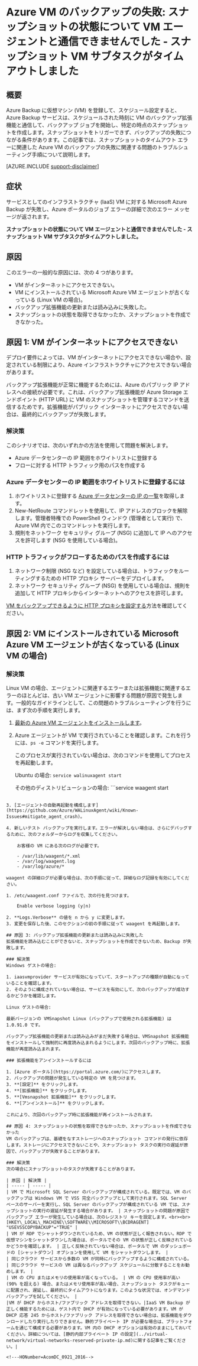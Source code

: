 <properties
   pageTitle="Azure VM のバックアップの失敗: スナップショットの状態について VM エージェントと通信できませんでした - スナップショット VM サブタスクがタイムアウトしました | Microsoft Azure"
   description="スナップショットの状態について VM エージェントと通信できませんでしたというエラーに関連する Azure VM のバックアップの失敗の症状の原因と解決策。スナップショット VM サブタスクのタイムアウト エラー"
   services="backup"
   documentationCenter=""
   authors="genlin"
   manager="jwhit"
   editor=""/>

<tags
    ms.service="backup"
    ms.workload="storage-backup-recovery"
    ms.tgt_pltfrm="na"
    ms.devlang="na"
    ms.topic="article"
    ms.date="07/14/2016"
    ms.author="jimpark; markgal;genli"/>

# Azure VM のバックアップの失敗: スナップショットの状態について VM エージェントと通信できませんでした - スナップショット VM サブタスクがタイムアウトしました

## 概要

Azure Backup に仮想マシン (VM) を登録して、スケジュール設定すると、Azure Backup サービスは、スケジュールされた時刻に VM のバックアップ拡張機能と通信して、バックアップ ジョブを開始し、特定の時点のスナップショットを作成します。スナップショットをトリガーできず、バックアップの失敗につながる条件があります。この記事では、スナップショットのタイムアウト エラーに関連した Azure VM のバックアップの失敗に関連する問題のトラブルシューティング手順について説明します。

[AZURE.INCLUDE [support-disclaimer](../../includes/support-disclaimer.md)]

## 症状

サービスとしてのインフラストラクチャ (IaaS) VM に対する Microsoft Azure Backup が失敗し、Azure ポータルのジョブ エラーの詳細で次のエラー メッセージが返されます。

**スナップショットの状態について VM エージェントと通信できませんでした - スナップショット VM サブタスクがタイムアウトしました。**

## 原因
このエラーの一般的な原因には、次の 4 つがあります。

- VM がインターネットにアクセスできない。
- VM にインストールされている Microsoft Azure VM エージェントが古くなっている (Linux VM の場合)。
- バックアップ拡張機能の更新または読み込みに失敗した。
- スナップショットの状態を取得できなかったか、スナップショットを作成できなかった。

## 原因 1: VM がインターネットにアクセスできない
デプロイ要件によっては、VM がインターネットにアクセスできない場合や、設定されている制限により、Azure インフラストラクチャにアクセスできない場合があります。

バックアップ拡張機能が正常に機能するためには、Azure のパブリック IP アドレスへの接続が必要です。これは、バックアップ拡張機能が Azure Storage エンドポイント (HTTP URL) に VM のスナップショットを管理するコマンドを送信するためです。拡張機能がパブリック インターネットにアクセスできない場合は、最終的にバックアップが失敗します。

### 解決策
このシナリオでは、次のいずれかの方法を使用して問題を解決します。

- Azure データセンターの IP 範囲をホワイトリストに登録する
- フローに対する HTTP トラフィック用のパスを作成する

### Azure データセンターの IP 範囲をホワイトリストに登録するには

1. ホワイトリストに登録する [Azure データセンターの IP の一覧](https://www.microsoft.com/download/details.aspx?id=41653)を取得します。
2. New-NetRoute コマンドレットを使用して、IP アドレスのブロックを解除します。管理者特権での PowerShell ウィンドウ (管理者として実行) で、Azure VM 内でこのコマンドレットを実行します。
3. 規則をネットワーク セキュリティ グループ (NSG) に追加して IP へのアクセスを許可します (NSG を使用している場合)。

### HTTP トラフィックがフローするためのパスを作成するには

1. ネットワーク制限 (NSG など) を設定している場合は、トラフィックをルーティングするための HTTP プロキシ サーバーをデプロイします。
2. ネットワーク セキュリティ グループ (NSG) を使用している場合は、規則を追加して HTTP プロキシからインターネットへのアクセスを許可します。

[VM をバックアップできるように HTTP プロキシを設定する](backup-azure-vms-prepare.md#using-an-http-proxy-for-vm-backups)方法を確認してください。

## 原因 2: VM にインストールされている Microsoft Azure VM エージェントが古くなっている (Linux VM の場合)

### 解決策
Linux VM の場合、エージェントに関連するエラーまたは拡張機能に関連するエラーのほとんどは、古い VM エージェントに影響する問題が原因で発生します。一般的なガイドラインとして、この問題のトラブルシューティングを行うには、まず次の手順を実行します。

1. [最新の Azure VM エージェントをインストールします](https://github.com/Azure/WALinuxAgent)。
2. Azure エージェントが VM で実行されていることを確認します。これを行うには、```ps -e``` コマンドを実行します。

    このプロセスが実行されていない場合は、次のコマンドを使用してプロセスを再起動します。

    Ubuntu の場合: ```service walinuxagent start```

    その他のディストリビューションの場合: ```service waagent start
```

3. [エージェントの自動再起動を構成します](https://github.com/Azure/WALinuxAgent/wiki/Known-Issues#mitigate_agent_crash)。

4. 新しいテスト バックアップを実行します。エラーが解決しない場合は、さらにデバッグするために、次のフォルダーからログを収集してください。

    お客様の VM にある次のログが必要です。

    - /var/lib/waagent/*.xml
    - /var/log/waagent.log
    - /var/log/azure/*

waagent の詳細ログが必要な場合は、次の手順に従って、詳細なログ記録を有効にしてください。

1. /etc/waagent.conf ファイルで、次の行を見つけます。

    Enable verbose logging (y|n)

2. **Logs.Verbose** の値を n から y に変更します。
3. 変更を保存した後、このセクションの前の手順に従って waagent を再起動します。

## 原因 3: バックアップ拡張機能の更新または読み込みに失敗した
拡張機能を読み込むことができないと、スナップショットを作成できないため、Backup が失敗します。

### 解決策
Windows ゲストの場合:

1. iaasvmprovider サービスが有効になっていて、スタートアップの種類が自動になっていることを確認します。
2. そのように構成されていない場合は、サービスを有効にして、次のバックアップが成功するかどうかを確認します。

Linux ゲストの場合:

最新バージョンの VMSnapshot Linux (バックアップで使用される拡張機能) は 1.0.91.0 です。

バックアップ拡張機能の更新または読み込みがまだ失敗する場合は、VMSnapshot 拡張機能をインストールして強制的に再度読み込まれるようにします。次回のバックアップ時に、拡張機能が再度読み込まれます。

### 拡張機能をアンインストールするには

1. [Azure ポータル](https://portal.azure.com/)にアクセスします。
2. バックアップの問題が発生している特定の VM を見つけます。
3. **[設定]** をクリックします。
4. **[拡張機能]** をクリックします。
5. **[Vmsnapshot 拡張機能]** をクリックします。
6. **[アンインストール]** をクリックします。

これにより、次回のバックアップ時に拡張機能が再インストールされます。

## 原因 4: スナップショットの状態を取得できなかったか、スナップショットを作成できなかった
VM のバックアップは、基礎をなすストレージへのスナップショット コマンドの発行に依存します。ストレージにアクセスできないことや、スナップショット タスクの実行の遅延が原因で、バックアップが失敗することがあります。

### 解決策
次の場合にスナップショットのタスクが失敗することがあります。

| 原因 | 解決策 |
| ----- | ----- |
| VM で Microsoft SQL Server のバックアップが構成されている。既定では、VM のバックアップは Windows VM で VSS 完全バックアップとして実行されます。SQL Server ベースのサーバーを実行し、SQL Server のバックアップが構成されている VM では、スナップショットの実行の遅延が発生する場合があります。 | スナップショットの問題が原因でバックアップ エラーが発生している場合は、次のレジストリ キーを設定します。<br><br>[HKEY\_LOCAL\_MACHINE\\SOFTWARE\\MICROSOFT\\BCDRAGENT] "USEVSSCOPYBACKUP"="TRUE" |
| VM が RDP でシャットダウンされているため、VM の状態が正しく報告されない。RDP で仮想マシンをシャットダウンした場合は、ポータルでその VM の状態が正しく反映されているかどうかを確認します。 | 正しく反映されていない場合は、ポータルで VM のダッシュボードの [シャットダウン] オプションを使用して VM をシャットダウンします。 |
| 同じクラウド サービスから多数の VM が同時にバックアップするように構成されている。 | 同じクラウド サービスの VM は異なるバックアップ スケジュールに分散することをお勧めします。 |
| VM の CPU またはメモリの使用率が高くなっている。 | VM の CPU 使用率が高い (90% を超える) 場合、またはメモリ使用率が高い場合、スナップショット タスクがキューに配置され、遅延し、最終的にタイムアウトになります。このような状況では、オンデマンド バックアップを試してください。 |
|VM が DHCP からホスト/ファブリック アドレスを取得できない。|IaaS VM Backup が正しく機能するためには、ゲスト内で DHCP が有効になっている必要があります。VM が DHCP 応答 245 からホスト/ファブリック アドレスを取得できない場合は、拡張機能をダウンロードしたり実行したりできません。静的プライベート IP が必要な場合は、プラットフォームを通じて構成する必要があります。VM 内の DHCP オプションは有効のままにしておいてください。詳細については、[静的内部プライベート IP の設定](../virtual-network/virtual-networks-reserved-private-ip.md)に関する記事をご覧ください。|

<!---HONumber=AcomDC_0921_2016-->